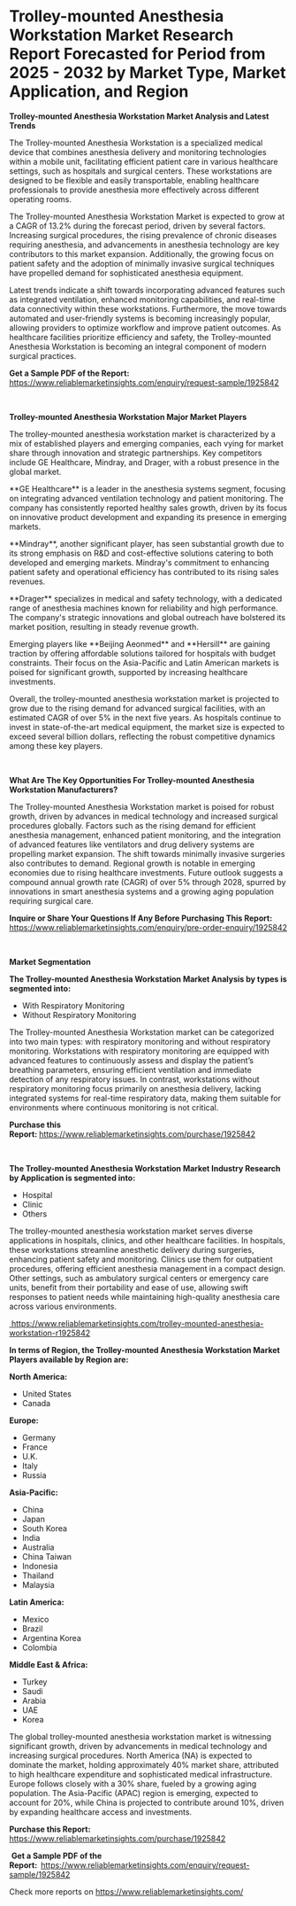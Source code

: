 <p><h1>Trolley-mounted Anesthesia Workstation Market Research Report Forecasted for Period from 2025 -  2032 by Market Type, Market Application, and Region</h1></p><p><strong>Trolley-mounted Anesthesia Workstation Market Analysis and Latest Trends</strong></p>
<p><p>The Trolley-mounted Anesthesia Workstation is a specialized medical device that combines anesthesia delivery and monitoring technologies within a mobile unit, facilitating efficient patient care in various healthcare settings, such as hospitals and surgical centers. These workstations are designed to be flexible and easily transportable, enabling healthcare professionals to provide anesthesia more effectively across different operating rooms.</p><p>The Trolley-mounted Anesthesia Workstation Market is expected to grow at a CAGR of 13.2% during the forecast period, driven by several factors. Increasing surgical procedures, the rising prevalence of chronic diseases requiring anesthesia, and advancements in anesthesia technology are key contributors to this market expansion. Additionally, the growing focus on patient safety and the adoption of minimally invasive surgical techniques have propelled demand for sophisticated anesthesia equipment.</p><p>Latest trends indicate a shift towards incorporating advanced features such as integrated ventilation, enhanced monitoring capabilities, and real-time data connectivity within these workstations. Furthermore, the move towards automated and user-friendly systems is becoming increasingly popular, allowing providers to optimize workflow and improve patient outcomes. As healthcare facilities prioritize efficiency and safety, the Trolley-mounted Anesthesia Workstation is becoming an integral component of modern surgical practices.</p></p>
<p><strong>Get a Sample PDF of the Report:&nbsp;</strong> <a href="https://www.reliablemarketinsights.com/enquiry/request-sample/1925842?utm_campaign=1558&utm_medium=2&utm_source=Github&utm_content=ia&utm_term=28032025&utm_id=trolley-mounted-anesthesia-workstation">https://www.reliablemarketinsights.com/enquiry/request-sample/1925842</a></p>
<p>&nbsp;</p>
<p><strong>Trolley-mounted Anesthesia Workstation Major Market Players</strong></p>
<p><p>The trolley-mounted anesthesia workstation market is characterized by a mix of established players and emerging companies, each vying for market share through innovation and strategic partnerships. Key competitors include GE Healthcare, Mindray, and Drager, with a robust presence in the global market.</p><p>**GE Healthcare** is a leader in the anesthesia systems segment, focusing on integrating advanced ventilation technology and patient monitoring. The company has consistently reported healthy sales growth, driven by its focus on innovative product development and expanding its presence in emerging markets.</p><p>**Mindray**, another significant player, has seen substantial growth due to its strong emphasis on R&D and cost-effective solutions catering to both developed and emerging markets. Mindray's commitment to enhancing patient safety and operational efficiency has contributed to its rising sales revenues.</p><p>**Drager** specializes in medical and safety technology, with a dedicated range of anesthesia machines known for reliability and high performance. The company's strategic innovations and global outreach have bolstered its market position, resulting in steady revenue growth.</p><p>Emerging players like **Beijing Aeonmed** and **Hersill** are gaining traction by offering affordable solutions tailored for hospitals with budget constraints. Their focus on the Asia-Pacific and Latin American markets is poised for significant growth, supported by increasing healthcare investments.</p><p>Overall, the trolley-mounted anesthesia workstation market is projected to grow due to the rising demand for advanced surgical facilities, with an estimated CAGR of over 5% in the next five years. As hospitals continue to invest in state-of-the-art medical equipment, the market size is expected to exceed several billion dollars, reflecting the robust competitive dynamics among these key players.</p></p>
<p>&nbsp;</p>
<p><strong>What Are The Key Opportunities For Trolley-mounted Anesthesia Workstation Manufacturers?</strong></p>
<p><p>The Trolley-mounted Anesthesia Workstation market is poised for robust growth, driven by advances in medical technology and increased surgical procedures globally. Factors such as the rising demand for efficient anesthesia management, enhanced patient monitoring, and the integration of advanced features like ventilators and drug delivery systems are propelling market expansion. The shift towards minimally invasive surgeries also contributes to demand. Regional growth is notable in emerging economies due to rising healthcare investments. Future outlook suggests a compound annual growth rate (CAGR) of over 5% through 2028, spurred by innovations in smart anesthesia systems and a growing aging population requiring surgical care.</p></p>
<p><strong>Inquire or Share Your Questions If Any Before Purchasing This Report:</strong> <a href="https://www.reliablemarketinsights.com/enquiry/pre-order-enquiry/1925842?utm_campaign=1558&utm_medium=2&utm_source=Github&utm_content=ia&utm_term=28032025&utm_id=trolley-mounted-anesthesia-workstation">https://www.reliablemarketinsights.com/enquiry/pre-order-enquiry/1925842</a></p>
<p>&nbsp;</p>
<p><strong>Market Segmentation</strong></p>
<p><strong>The Trolley-mounted Anesthesia Workstation Market Analysis by types is segmented into:</strong></p>
<p><ul><li>With Respiratory Monitoring</li><li>Without Respiratory Monitoring</li></ul></p>
<p><p>The Trolley-mounted Anesthesia Workstation market can be categorized into two main types: with respiratory monitoring and without respiratory monitoring. Workstations with respiratory monitoring are equipped with advanced features to continuously assess and display the patient’s breathing parameters, ensuring efficient ventilation and immediate detection of any respiratory issues. In contrast, workstations without respiratory monitoring focus primarily on anesthesia delivery, lacking integrated systems for real-time respiratory data, making them suitable for environments where continuous monitoring is not critical.</p></p>
<p><strong>Purchase this Report:&nbsp;</strong><a href="https://www.reliablemarketinsights.com/purchase/1925842?utm_campaign=1558&utm_medium=2&utm_source=Github&utm_content=ia&utm_term=28032025&utm_id=trolley-mounted-anesthesia-workstation">https://www.reliablemarketinsights.com/purchase/1925842</a></p>
<p>&nbsp;</p>
<p><strong>The Trolley-mounted Anesthesia Workstation Market Industry Research by Application is segmented into:</strong></p>
<p><ul><li>Hospital</li><li>Clinic</li><li>Others</li></ul></p>
<p><p>The trolley-mounted anesthesia workstation market serves diverse applications in hospitals, clinics, and other healthcare facilities. In hospitals, these workstations streamline anesthetic delivery during surgeries, enhancing patient safety and monitoring. Clinics use them for outpatient procedures, offering efficient anesthesia management in a compact design. Other settings, such as ambulatory surgical centers or emergency care units, benefit from their portability and ease of use, allowing swift responses to patient needs while maintaining high-quality anesthesia care across various environments.</p></p>
<p><a href="https://www.reliablemarketinsights.com/trolley-mounted-anesthesia-workstation-r1925842?utm_campaign=1558&utm_medium=2&utm_source=Github&utm_content=ia&utm_term=28032025&utm_id=trolley-mounted-anesthesia-workstation">&nbsp;https://www.reliablemarketinsights.com/trolley-mounted-anesthesia-workstation-r1925842</a></p>
<p><strong>In terms of Region, the Trolley-mounted Anesthesia Workstation Market Players available by Region are:</strong></p>
<p>
    <p> <strong> North America: </strong>
        <ul>
            <li>United States</li>
            <li>Canada</li>
        </ul>
        </p> 
    <p> <strong> Europe: </strong>
        <ul>
            <li>Germany</li>
            <li>France</li>
            <li>U.K.</li>
            <li>Italy</li>
            <li>Russia</li>
        </ul>
        </p> 
    <p> <strong> Asia-Pacific: </strong>
        <ul>
            <li>China</li>
            <li>Japan</li>
            <li>South Korea</li>
            <li>India</li>
            <li>Australia</li>
            <li>China Taiwan</li>
            <li>Indonesia</li>
            <li>Thailand</li>
            <li>Malaysia</li>
        </ul>
        </p> 
    <p> <strong> Latin America: </strong>
        <ul>
            <li>Mexico</li>
            <li>Brazil</li>
            <li>Argentina Korea</li>
            <li>Colombia</li>
        </ul>
        </p> 
    <p> <strong> Middle East & Africa: </strong>
        <ul>
            <li>Turkey</li>
            <li>Saudi</li>
            <li>Arabia</li>
            <li>UAE</li>
            <li>Korea</li>
        </ul>
    </p>
    </p>
<p><p>The global trolley-mounted anesthesia workstation market is witnessing significant growth, driven by advancements in medical technology and increasing surgical procedures. North America (NA) is expected to dominate the market, holding approximately 40% market share, attributed to high healthcare expenditure and sophisticated medical infrastructure. Europe follows closely with a 30% share, fueled by a growing aging population. The Asia-Pacific (APAC) region is emerging, expected to account for 20%, while China is projected to contribute around 10%, driven by expanding healthcare access and investments.</p></p>
<p><strong>Purchase this Report: </strong><a href="https://www.reliablemarketinsights.com/purchase/1925842?utm_campaign=1558&utm_medium=2&utm_source=Github&utm_content=ia&utm_term=28032025&utm_id=trolley-mounted-anesthesia-workstation">https://www.reliablemarketinsights.com/purchase/1925842</a></p>
<p>&nbsp;<strong>Get a Sample PDF of the Report:&nbsp;&nbsp;</strong><a href="https://www.reliablemarketinsights.com/enquiry/request-sample/1925842?utm_campaign=1558&utm_medium=2&utm_source=Github&utm_content=ia&utm_term=28032025&utm_id=trolley-mounted-anesthesia-workstation">https://www.reliablemarketinsights.com/enquiry/request-sample/1925842</a></p>
<p><strong></strong></p>
<p>Check more reports on <a href="https://www.reliablemarketinsights.com/?utm_campaign=1558&utm_medium=2&utm_source=Github&utm_content=ia&utm_term=28032025&utm_id=trolley-mounted-anesthesia-workstation">https://www.reliablemarketinsights.com/</a></p>